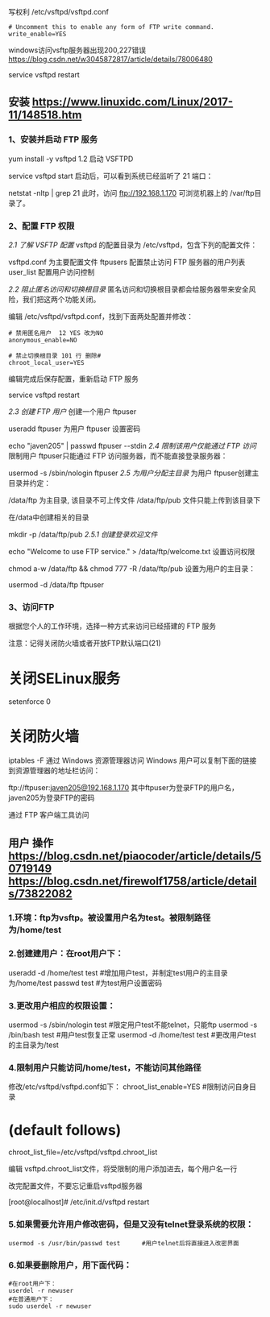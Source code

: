 
写权利
/etc/vsftpd/vsftpd.conf

```
# Uncomment this to enable any form of FTP write command.
write_enable=YES
```

windows访问vsftp服务器出现200,227错误 https://blog.csdn.net/w3045872817/article/details/78006480

service vsftpd restart
## **安装** https://www.linuxidc.com/Linux/2017-11/148518.htm
### 1、安装并启动 FTP 服务

yum install -y vsftpd
1.2 启动 VSFTPD

service vsftpd start
启动后，可以看到系统已经监听了 21 端口：

netstat -nltp | grep 21
此时，访问 ftp://192.168.1.170 可浏览机器上的 /var/ftp目录了。

### 2、配置 FTP 权限

*2.1 了解 VSFTP 配置*
vsftpd 的配置目录为 /etc/vsftpd，包含下列的配置文件：

vsftpd.conf 为主要配置文件
ftpusers 配置禁止访问 FTP 服务器的用户列表
user_list 配置用户访问控制

*2.2 阻止匿名访问和切换根目录*
匿名访问和切换根目录都会给服务器带来安全风险，我们把这两个功能关闭。

编辑 /etc/vsftpd/vsftpd.conf，找到下面两处配置并修改：

```
# 禁用匿名用户  12 YES 改为NO
anonymous_enable=NO

# 禁止切换根目录 101 行 删除#
chroot_local_user=YES
```
编辑完成后保存配置，重新启动 FTP 服务

service vsftpd restart

*2.3 创建 FTP 用户*
创建一个用户 ftpuser

useradd ftpuser
为用户 ftpuser 设置密码

echo "javen205" | passwd ftpuser --stdin
*2.4 限制该用户仅能通过 FTP 访问*
限制用户 ftpuser只能通过 FTP 访问服务器，而不能直接登录服务器：

usermod -s /sbin/nologin ftpuser
*2.5 为用户分配主目录*
为用户 ftpuser创建主目录并约定：

/data/ftp 为主目录, 该目录不可上传文件
/data/ftp/pub 文件只能上传到该目录下

在/data中创建相关的目录

mkdir -p /data/ftp/pub
*2.5.1 创建登录欢迎文件*

echo "Welcome to use FTP service." > /data/ftp/welcome.txt
设置访问权限

chmod a-w /data/ftp && chmod 777 -R /data/ftp/pub
设置为用户的主目录：

usermod -d /data/ftp ftpuser

### 3、访问FTP
根据您个人的工作环境，选择一种方式来访问已经搭建的 FTP 服务

注意：记得关闭防火墙或者开放FTP默认端口(21)

# 关闭SELinux服务
setenforce 0
# 关闭防火墙
iptables -F
通过 Windows 资源管理器访问
Windows 用户可以复制下面的链接
到资源管理器的地址栏访问：

ftp://ftpuser:javen205@192.168.1.170
其中ftpuser为登录FTP的用户名，javen205为登录FTP的密码

通过 FTP 客户端工具访问

## **用户 操作** https://blog.csdn.net/piaocoder/article/details/50719149 https://blog.csdn.net/firewolf1758/article/details/73822082
### 1.环境：ftp为vsftp。被设置用户名为test。被限制路径为/home/test

### 2.创建建用户：在root用户下：
useradd -d /home/test test	#增加用户test，并制定test用户的主目录为/home/test
passwd test	#为test用户设置密码

### 3.更改用户相应的权限设置：
usermod -s /sbin/nologin test	#限定用户test不能telnet，只能ftp
usermod -s /bin/bash test	#用户test恢复正常
usermod -d /home/test test      #更改用户test的主目录为/test

### 4.限制用户只能访问/home/test，不能访问其他路径

修改/etc/vsftpd/vsftpd.conf如下：
chroot_list_enable=YES	#限制访问自身目录

# (default follows)

chroot_list_file=/etc/vsftpd/vsftpd.chroot_list

编辑 vsftpd.chroot_list文件，将受限制的用户添加进去，每个用户名一行

改完配置文件，不要忘记重启vsftpd服务器

[root@localhost]# /etc/init.d/vsftpd restart

### 5.如果需要允许用户修改密码，但是又没有telnet登录系统的权限：
```
usermod -s /usr/bin/passwd test      #用户telnet后将直接进入改密界面
```
### 6.如果要删除用户，用下面代码：
```
#在root用户下：
userdel -r newuser
#在普通用户下：
sudo userdel -r newuser
```
